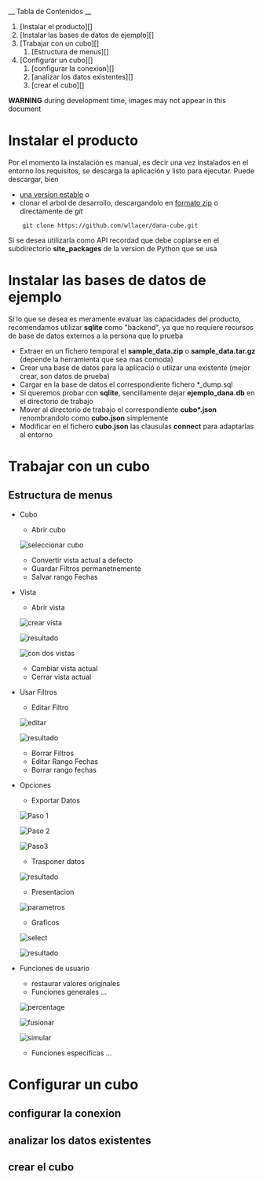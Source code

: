 __ Tabla de Contenidos __

1. [Instalar el producto][]
1. [Instalar las bases de datos de ejemplo][]
1. [Trabajar con un cubo][]
   1. [Estructura de menus][]
1. [Configurar un cubo][]
   1. [configurar la conexion][]
   1. [analizar los datos existentes][]
   1. [crear el cubo][]

__WARNING__ during development time, images may not appear in this document

# Instalar el producto

Por el momento la instalación es manual, es decir una vez instalados en el entorno los requisitos, se descarga la aplicación y listo para ejecutar.
Puede descargar, bien 
* [una version estable](https://github.com/wllacer/dana-cube/releases) o
* clonar el arbol de desarrollo, descargandolo en [formato zip](https://github.com/wllacer/dana-cube/archive/master.zip) o directamente de _git_ 

```
    git clone https://github.com/wllacer/dana-cube.git
```
Si se desea utilizarla como API recordad que debe copiarse en el subdirectorio __site_packages__ de la version de Python que se usa

# Instalar las bases de datos de ejemplo

Si lo que se desea es meramente evaluar las capacidades del producto, recomendamos utilizar __sqlite__ como "backend", ya que no requiere recursos de base de datos externos a la persona que lo prueba

* Extraer en un fichero temporal el __sample\_data.zip__ o __sample\_data.tar.gz__  (depende la herramienta que sea mas comoda)
* Crear una base de datos para la aplicació o utlizar una existente (mejor crear, son datos de prueba)
* Cargar en la base de datos el correspondiente fichero *_dump.sql
* Si queremos probar con __sqlite__, sencillamente dejar __ejemplo_dana.db__ en el directorio de trabajo
* Mover al directorio de trabajo el correspondiente  __cubo\*\.json__ renombrandolo como __cubo.json__ simplemente
* Modificar en el fichero __cubo.json__ las clausulas __connect__ para adaptarlas al entorno 

# Trabajar con un cubo

## Estructura de menus

* Cubo
    * Abrir cubo
    
    ![seleccionar cubo](image/danacube_UG/select_cube.png)
    
    * Convertir vista actual a defecto
    * Guardar Filtros permanetnemente
    * Salvar rango Fechas
* Vista
    * Abrir vista
    
    ![crear vista](image/danacube_UG/create_view_filled.png)
    
    ![resultado](image/danacube_UG/view_result.png) 
    
    ![con dos vistas](image/danacube_UG/two_open_views.png)
    
    * Cambiar vista actual
    * Cerrar vista actual
* Usar Filtros
    * Editar Filtro
    
    ![editar](image/danacube_UG/create_filter.png)
    
    ![resultado](image/danacube_UG/filter_result.png)
    
    * Borrar Filtros
    + Editar Rango Fechas
    * Borrar rango fechas

* Opciones
    * Exportar Datos 
    
    ![Paso 1](image/danacube_UG/export_filter.png)
    
    ![Paso 2](image/danacube_UG/export_file.png) 
    
    ![Paso3](image/danacube_UG/export_params.png)
    
    * Trasponer datos 
    
    ![resultado](image/danacube_UG/traspose.png)
    
    * Presentacion 
    
    ![parametros](image/danacube_UG/preferences.png)
    
    * Graficos 
    
    ![select](image/danacube_UG/graph_selector.png) 
    
    ![resultado](image/danacube_UG/view_graph.png)
    
* Funciones de usuario
    * restaurar valores originales
    * Funciones generales ... 
    
    ![percentage](image/danacube_UG/uf_percentage.png)
    
    ![fusionar](image/danacube_UG/fusionar.png)
    
    ![simular](image/danacube_UG/simular.png)
    
    * Funciones especificas ...


# Configurar un cubo
## configurar la conexion
## analizar los datos existentes
## crear el cubo
